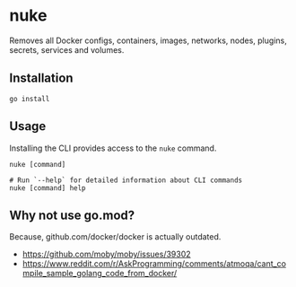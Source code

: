 # nuke
Removes all Docker configs, containers, images, networks, nodes, plugins, secrets, services and volumes.

## Installation

```
go install
```

## Usage

Installing the CLI provides access to the `nuke` command.

```sh-session
nuke [command]

# Run `--help` for detailed information about CLI commands
nuke [command] help
```

## Why not use go.mod?

Because, github.com/docker/docker is actually outdated.

- https://github.com/moby/moby/issues/39302
- https://www.reddit.com/r/AskProgramming/comments/atmoqa/cant_compile_sample_golang_code_from_docker/
